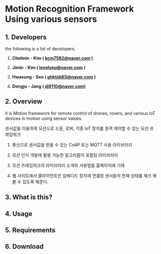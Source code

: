 # Motion Recognition Framework Using various sensors

## 1. **Developers**

the following is a list of developers.

1. **Chelmin - Kim  \( kcm7582@naver.com \)**

2. **Jimin - Kim \( lovelyeu@naver.com \)**

3. **Hwasung - Seo \( ghktjddl3@naver.com \)**

4. **Dongju - Jang \( dj9110@naver.com\)**

## 2. Overview

It is Motion framework for remote control of drones, rovers, and various IoT devices in motion using sensor values.

센서값을 이용하여 모션으로 드론, 로버, 각종 IoT 장치를 원격 제어할 수 있는 모션 프레임워크

1. 통신으로 센서값을 받을 수 있는 CoAP 또는 MQTT 사용 라이브러리

2. 모션 인식 개발에 활용 가능한 알고리즘이 포함된 라이브러리

3. 모션 프레임워크의 라이브러리 소개와 사용법을 홈페이지에 기재

4. 웹 사이트에서 클라이언트인 임베디드 장치에 연결된 센서들의 현재 상태를 체크 해볼 수 있도록 해준다.

## 3. What is this?

## 4. Usage

## 5. Requirements

## 6. Download



